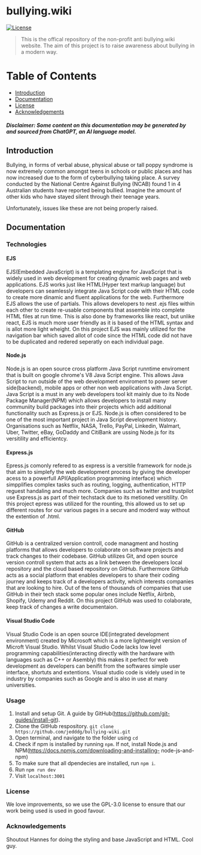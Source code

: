 # bullying.wiki

[![License](https://img.shields.io/badge/license-GPL--3.0-blue)](LICENSE)

> This is the offical repository of the non-profit anti bullying.wiki website. The aim of this project is to raise awareness about bullying in a modern way.

# Table of Contents

- [Introduction](#introduction)
- [Documentation](#documentation)
- [License](#license)
- [Acknowledgements](#acknowledgements)

##### Disclaimer: Some content on this documentation may be generated by and sourced from ChatGPT, an AI language model.

## Introduction

Bullying, in forms of verbal abuse, physical abuse or tall poppy syndrome is now extremely common amongst teens in schools or public places and has now increased due to the form of cyberbullying taking place. A survey conducted by the National Centre Against Bullying (NCAB) found 1 in 4 Australian students have reported being bullied. Imagine the amount of other kids who have stayed silent through their teenage years.

Unfortunately, issues like these are not being properly raised.

## Documentation

### Technologies

#### EJS
EJS(Embedded JavaScript) is a templating engine for JavaScript that is widely used in web development for creating dynamic web pages and web applications. EJS works just like HTML(Hyper text markup language) but developers can seamlessly integrate Java Script code with their HTML code to create more dinamic and fluent applications for the web. Furthermore EJS allows the use of partials. This allows developers to nest .ejs files within each other to create re-usable components that assemble into complete HTML files at run time. This is also done by frameworks like react, but unlike react, EJS is much more user friendly as it is based of the HTML syntax and is allot more light wheight. 
On this project EJS was mainly utilized for the navigation bar which saved allot of code since the HTML code did not have to be duplicated and redered seperatly on each individual page.

#### Node.js
Node.js is an open source cross platform Java Script runntime enviroment that is built on google chrome's V8 Java Script engine. This allows Java Script to run outside of the web development enviroment to power server side(backend), mobile apps or other non web applications with Java Script. Java Script is a must in any web developers tool kit mainly due to its Node Package Manager(NPM) which allows developers to install many communiity build packages into their projects which add additional functionality such as Express.js or EJS. Node.js is often considered to be one of the most important project in Java Script development history. Organisations such as Netflix, NASA, Trello, PayPal, Linkedin, Walmart, Uber, Twitter, eBay, GoDaddy and CitiBank are ussing Node.js for its versitility and efficientcy. 

#### Express.js
Epress.js comonly refered to as express is a versitile framework for node.js that aim to simplefy the web development process by giving the developer acess to a powerfull API(Application programming interface) which simpplifies complex tasks such as routing, logging, authentication, HTTP reguest handaling and much more. Companies such as twitter and trustpilot use Express.js as part of their techstack due to its metioned versitility. 
On this project epress was utilized for the rounting, this allowed us to set up different routes for our various pages in a secure and moderd way without the extention of .html.

#### GitHub
GitHub is a centralized version controll, code managment and hosting platforms that allows developers to colaborate on software projects and track changes to their codebase. GitHub utilizes Git, and open source version controll system that acts as a link between the developers local repository and the cloud based repository on GitHub. Furthermore GitHub acts as a social platform that enables developers to share their coding journey and keeps track of a developers activity, which interests companies that are looking to hire. Out of the tens of thousands of companies that use GitHub in their tech stack some popular ones include Netflix, Airbnb, Shopify, Udemy and Reddit.
On this project GitHub was used to colaborate, keep track of changes a write documentaion. 

#### Visual Studio Code
Visual Studio Code is an open source IDE(integrated development environment) created by Microsoft which is a more lightweight version of Microft Visual Studio. Whilst Visual Studio Code lacks low level programming capabilities(interacting directly with the hardware with languages such as C++ or Asembly) this makes it perfect for web development as developers can benifit from the softwares simple user interface, shortuts and extentions. Visual studio code is videly used in te industry by companies such as Google and is also in use at many universities.

### Usage
  1. Install and setup Git. A guide by GitHub(https://github.com/git-guides/install-git).
  2. Clone the GitHub respository. ```` git clone https://github.com/jedddg/bullying-wiki.git ```` 
  3. Open terminal, and navigate to the folder using ````cd````
  4. Check if npm is installed by running ````npm````. If not, install Node.js and NPM(https://docs.npmjs.com/downloading-and-installing-     node-js-and-npm)
  5. To make sure that all dpendecies are installed, run ````npm i````.
  6. Run ````npm run dev````
  7. Visit ````localhost:3001````

### License

We love improvements, so we use the GPL-3.0 license to ensure that our work being used is used in good favour.

### Acknowledgements

Shoutout Hannes for doing the styling and base JavaScript and HTML. Cool guy.

